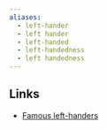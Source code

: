 ```yaml
---
aliases:
  - left-hander
  - left hander
  - left-handed
  - left-handedness
  - left handedness
---
```


## Links
- [Famous left-handers](https://blog.anythinglefthanded.co.uk/being-lh/famous/)